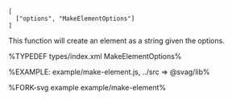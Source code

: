 
```### makeElement => string
[
  ["options", "MakeElementOptions"]
]
```

This function will create an element as a string given the options.

%TYPEDEF types/index.xml MakeElementOptions%

%EXAMPLE: example/make-element.js, ../src => @svag/lib%

%FORK-svg example example/make-element%
